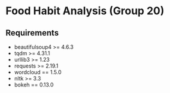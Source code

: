 # Food Habit Analysis (Group 20)

## Requirements

- beautifulsoup4 >= 4.6.3
- tqdm >= 4.31.1
- urllib3 >= 1.23
- requests >= 2.19.1
- wordcloud == 1.5.0
- nltk >= 3.3
- bokeh == 0.13.0